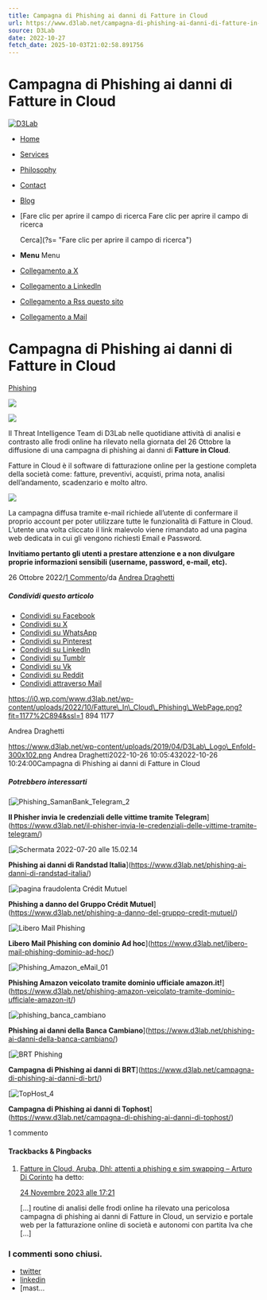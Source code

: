 ```yaml
---
title: Campagna di Phishing ai danni di Fatture in Cloud
url: https://www.d3lab.net/campagna-di-phishing-ai-danni-di-fatture-in-cloud/
source: D3Lab
date: 2022-10-27
fetch_date: 2025-10-03T21:02:58.891756
---
```


# Campagna di Phishing ai danni di Fatture in Cloud

[![D3Lab](https://i0.wp.com/www.d3lab.net/wp-content/uploads/2019/04/D3Lab_Logo_Enfold-300x102.png?fit=300%2C102&ssl=1 "D3Lab_Logo_Enfold-300×102")](https://www.d3lab.net/ "D3Lab_Logo_Enfold-300×102")

* [Home](https://www.d3lab.net/)
* [Services](/#services)
* [Philosophy](/#philosophy)
* [Contact](/#contact)
* [Blog](https://www.d3lab.net/blog/)
* [Fare clic per aprire il campo di ricerca
  Fare clic per aprire il campo di ricerca

  Cerca](?s= "Fare clic per aprire il campo di ricerca")
* **Menu**
  Menu

* [Collegamento a X](https://twitter.com/D3LabIT "Collegamento a X")
* [Collegamento a LinkedIn](https://www.linkedin.com/company/d3labsrl/ "Collegamento a LinkedIn")
* [Collegamento a Rss questo sito](https://www.d3lab.net/feed/ "Collegamento a Rss  questo sito")
* [Collegamento a Mail](/#contact "Collegamento a Mail")

# Campagna di Phishing ai danni di Fatture in Cloud

[Phishing](https://www.d3lab.net/category/phishing/)

[![](https://i0.wp.com/www.d3lab.net/wp-content/uploads/2022/10/Fatture_In_Cloud_Phishing_WebPage.png?resize=1177%2C423&ssl=1)](https://i0.wp.com/www.d3lab.net/wp-content/uploads/2022/10/Fatture_In_Cloud_Phishing_WebPage.png?fit=1030%2C782&ssl=1 "Fatture_In_Cloud_Phishing_WebPage")

![](https://i0.wp.com/www.d3lab.net/wp-content/uploads/2022/10/Fatture_In_Cloud_Phishing_WebPage.png?resize=800%2C607&ssl=1)

Il Threat Intelligence Team di D3Lab nelle quotidiane attività di analisi e contrasto alle frodi online ha rilevato nella giornata del 26 Ottobre la diffusione di una campagna di phishing ai danni di **Fatture in Cloud**.

Fatture in Cloud è il software di fatturazione online per la gestione completa della società come: fatture, preventivi, acquisti, prima nota, analisi dell’andamento, scadenzario e molto altro.

![](https://i0.wp.com/www.d3lab.net/wp-content/uploads/2022/10/Fatture_In_Cloud_Phishing_Mail.png?resize=790%2C832&ssl=1)

La campagna diffusa tramite e-mail richiede all’utente di confermare il proprio account per poter utilizzare tutte le funzionalità di Fatture in Cloud. L’utente una volta cliccato il link malevolo viene rimandato ad una pagina web dedicata in cui gli vengono richiesti Email e Password.

**Invitiamo pertanto gli utenti a prestare attenzione e a non divulgare proprie informazioni sensibili (username, password, e-mail, etc).**

26 Ottobre 2022/[1 Commento](https://www.d3lab.net/campagna-di-phishing-ai-danni-di-fatture-in-cloud/#comments)/da [Andrea Draghetti](https://www.d3lab.net/author/andrea-d/ "Articoli scritti da Andrea Draghetti")

##### Condividi questo articolo

* [Condividi su Facebook](https://www.facebook.com/sharer.php?u=https://www.d3lab.net/campagna-di-phishing-ai-danni-di-fatture-in-cloud/&t=Campagna%20di%20Phishing%20ai%20danni%20di%20Fatture%20in%20Cloud)
* [Condividi su X](https://twitter.com/share?text=Campagna%20di%20Phishing%20ai%20danni%20di%20Fatture%20in%20Cloud&url=https://wp.me/p7upL6-1cJ)
* [Condividi su WhatsApp](https://api.whatsapp.com/send?text=https://www.d3lab.net/campagna-di-phishing-ai-danni-di-fatture-in-cloud/)
* [Condividi su Pinterest](https://pinterest.com/pin/create/button/?url=https%3A%2F%2Fwww.d3lab.net%2Fcampagna-di-phishing-ai-danni-di-fatture-in-cloud%2F&description=Campagna%20di%20Phishing%20ai%20danni%20di%20Fatture%20in%20Cloud&media=https%3A%2F%2Fi0.wp.com%2Fwww.d3lab.net%2Fwp-content%2Fuploads%2F2022%2F10%2FFatture_In_Cloud_Phishing_WebPage.png%3Ffit%3D705%252C535%26ssl%3D1)
* [Condividi su LinkedIn](https://linkedin.com/shareArticle?mini=true&title=Campagna%20di%20Phishing%20ai%20danni%20di%20Fatture%20in%20Cloud&url=https://www.d3lab.net/campagna-di-phishing-ai-danni-di-fatture-in-cloud/)
* [Condividi su Tumblr](https://www.tumblr.com/share/link?url=https%3A%2F%2Fwww.d3lab.net%2Fcampagna-di-phishing-ai-danni-di-fatture-in-cloud%2F&name=Campagna%20di%20Phishing%20ai%20danni%20di%20Fatture%20in%20Cloud&description=Campagna%20di%20Phishing%20ai%20danni%20di%20Fatture%20in%20Cloud%20per%20carpire%20Email%20e%20Password%20degli%20utenti%20della%20famosa%20piattaforme%20di%20gestione%20delle%20societ%C3%A0.)
* [Condividi su Vk](https://vk.com/share.php?url=https://www.d3lab.net/campagna-di-phishing-ai-danni-di-fatture-in-cloud/)
* [Condividi su Reddit](https://reddit.com/submit?url=https://www.d3lab.net/campagna-di-phishing-ai-danni-di-fatture-in-cloud/&title=Campagna%20di%20Phishing%20ai%20danni%20di%20Fatture%20in%20Cloud)
* [Condividi attraverso Mail](/cdn-cgi/l/email-protection#79460a0c1b131c1a0d443a181409181e17185c4b491d105c4b492911100a1110171e5c4b4918105c4b491d181717105c4b491d105c4b493f180d0d0c0b1c5c4b4910175c4b493a15160c1d5f5a494a41421b161d0044110d0d090a4356560e0e0e571d4a15181b57171c0d561a181409181e1718541d10540911100a1110171e541810541d18171710541d10541f180d0d0c0b1c541017541a15160c1d56)

https://i0.wp.com/www.d3lab.net/wp-content/uploads/2022/10/Fatture\_In\_Cloud\_Phishing\_WebPage.png?fit=1177%2C894&ssl=1
894
1177

Andrea Draghetti

https://www.d3lab.net/wp-content/uploads/2019/04/D3Lab\_Logo\_Enfold-300x102.png
Andrea Draghetti2022-10-26 10:05:432022-10-26 10:24:00Campagna di Phishing ai danni di Fatture in Cloud

##### Potrebbero interessarti

[![](https://i0.wp.com/www.d3lab.net/wp-content/uploads/2018/08/Phishing_SamanBank_Telegram_2.png?resize=180%2C180&ssl=1 "Phishing_SamanBank_Telegram_2")

**Il Phisher invia le credenziali delle vittime tramite Telegram**](https://www.d3lab.net/il-phisher-invia-le-credenziali-delle-vittime-tramite-telegram/)

[![](https://i0.wp.com/www.d3lab.net/wp-content/uploads/2022/07/Schermata-2022-07-20-alle-15.02.14-2.png?resize=180%2C180&ssl=1 "Schermata 2022-07-20 alle 15.02.14")

**Phishing ai danni di Randstad Italia**](https://www.d3lab.net/phishing-ai-danni-di-randstad-italia/)

[![pagina fraudolenta Crédit Mutuel](https://i0.wp.com/www.d3lab.net/wp-content/uploads/2016/10/20161003083646.png?resize=180%2C180&ssl=1 "pagina fraudolenta Crédit Mutuel")

**Phishing a danno del Gruppo Crédit Mutuel**](https://www.d3lab.net/phishing-a-danno-del-gruppo-credit-mutuel/)

[![](https://i0.wp.com/www.d3lab.net/wp-content/uploads/2016/11/LiberoMail01.png?resize=180%2C180&ssl=1 "Libero Mail Phishing")

**Libero Mail Phishing con dominio Ad hoc**](https://www.d3lab.net/libero-mail-phishing-dominio-ad-hoc/)

[![](https://i0.wp.com/www.d3lab.net/wp-content/uploads/2018/08/Phishing_Amazon_eMail_01-1.png?resize=180%2C180&ssl=1 "Phishing_Amazon_eMail_01")

**Phishing Amazon veicolato tramite dominio ufficiale amazon.it!**](https://www.d3lab.net/phishing-amazon-veicolato-tramite-dominio-ufficiale-amazon-it/)

[![](https://i0.wp.com/www.d3lab.net/wp-content/uploads/2021/10/phishing_banca_cambiano.png?resize=180%2C180&ssl=1 "phishing_banca_cambiano")

**Phishing ai danni della Banca Cambiano**](https://www.d3lab.net/phishing-ai-danni-della-banca-cambiano/)

[![](https://i0.wp.com/www.d3lab.net/wp-content/uploads/2020/11/BRT_1.png?resize=180%2C180&ssl=1 "BRT Phishing")

**Campagna di Phishing ai danni di BRT**](https://www.d3lab.net/campagna-di-phishing-ai-danni-di-brt/)

[![](https://i0.wp.com/www.d3lab.net/wp-content/uploads/2019/10/TopHost_4.png?resize=180%2C180&ssl=1 "TopHost_4")

**Campagna di Phishing ai danni di Tophost**](https://www.d3lab.net/campagna-di-phishing-ai-danni-di-tophost/)

1
commento

#### Trackbacks & Pingbacks

1. [Fatture in Cloud, Aruba, Dhl: attenti a phishing e sim swapping – Arturo Di Corinto](https://dicorinto.it/testate/il-manifesto/fatture-in-cloud-aruba-dhl-attenti-a-phishing-e-sim-swapping/) ha detto:

   [24 Novembre 2023 alle 17:21](https://www.d3lab.net/campagna-di-phishing-ai-danni-di-fatture-in-cloud/#comment-375)

   […] routine di analisi delle frodi online ha rilevato una pericolosa campagna di phishing ai danni di Fatture in Cloud, un servizio e portale web per la fatturazione online di società e autonomi con partita Iva che […]

### I commenti sono chiusi.

* [twitter](https://twitter.com/D3LabIT "Twitter")
* [linkedin](https://www.linkedin.com/company/d3labsrl/ "Instagram")
* [mast...